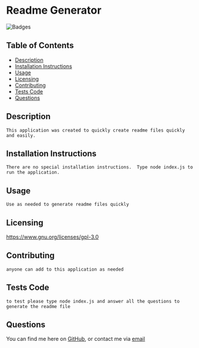
# Readme Generator 
  
![Badges](https://img.shields.io/badge/License-GPLv3-blue)

## Table of Contents 
- [Description](#description)
- [Installation Instructions](#installation-instructions)
- [Usage](#usage)
- [Licensing](#licensing)
- [Contributing](#contributing)
- [Tests Code](#tests-code)
- [Questions](#questions)
    
## Description
    This application was created to quickly create readme files quickly and easily.
    
## Installation Instructions 
    There are no special installation instructions.  Type node index.js to run the application.

## Usage
    Use as needed to generate readme files quickly
    
## Licensing
https://www.gnu.org/licenses/gpl-3.0      

    
## Contributing
    anyone can add to this application as needed
    
## Tests Code
    to test please type node index.js and answer all the questions to generate the readme file
    
## Questions
    
You can find me here on [GitHub](http://github.com/daze77), or contact me via [email](mailto:daze77@gmail.com)  
    